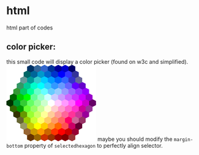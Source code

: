 # html
html part of codes

## color picker:
this small code will display a color picker (found on w3c and simplified).
![map](colorPicker/imgs/img_colormap.gif)
maybe you should modify the ```margin-bottom``` property of `selectedhexagon` to perfectly align selector.

